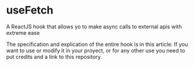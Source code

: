 # useFetch
A ReactJS hook that allows yo to make async calls to external apis with extreme ease

The specification and explication of the entire hook is in this article: 
If you want to use or modify it in your proyect, or for any other use you need to put credits and a link to this repository.
